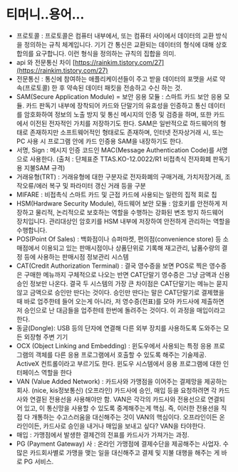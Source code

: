 # 티머니..용어...

- 프로토콜 : 프로토콜은 컴퓨터 내부에서, 또는 컴퓨터 사이에서 데이터의 교환 방식을 정의하는 규칙 체계입니다. 기기 간 통신은 교환되는 데이터의 형식에 대해 상호 합의를 요구합니다. 이런 형식을 정의하는 규칙의 집합을 의미.
- api 와 전문통신 차이 [https://rainkim.tistory.com/27](https://rainkim.tistory.com/27)
- 전문통신 : 통신에 참여하는 애플리케이션들이 주고 받을 데이터의 포맷을 서로 약속(프로토콜) 한 후 약속된 데이터 패킷을 전송하고 수신 하는 것.
- SAM(Secure Application Module) = 보안 응용 모듈 : 스마트 카드 보안 응용 모듈. 카드 판독기 내부에 장착되어 카드와 단말기의 유효성을 인증하고 통신 데이터를 암호화하여 정보의 노출 방지 및 통신 메시지의 인증 및 검증을 하며, 또한 카드에서 이전된 전자적인 가치를 저장하기도 한다. SAM은 일반적으로 하드웨어의 형태로 존재하지만 소프트웨어적인 형태로도 존재하며, 인터넷 전자상거래 시, 또는 PC 사용 시 프로그램 안에 카드 인증용 SAM을 내장하기도 한다.
- 서명, Sign : 메시지 인증 코드인 MAC(Message Authentication Code)를 서명으로 사용한다. (출처 : 단체표준 TTAS.KO-12.0022/R1 비접촉식 전자화폐 판독기용 지불SAM 규격)
- 거래유형(TRT) : 거래유형에 대한 구분자로 전자화폐의 구매거래, 가치저장거래, 조작오류/에러 복구 및 파라미터 갱신 거래 등을 구분
- MIFARE : 비접촉식 스마트 카드 및 근접 카드에 사용되는 일련의 집적 회로 칩
- HSM(Hardware Security Module), 하드웨어 보안 모듈 : 암호키를 안전하게 저장하고 물리적, 논리적으로 보호하는 역할을 수행하는 강화된 변조 방지 하드웨어 장치입니다. 관리대상인 암호키를 HSM 내부에 저장하여 안전하게 관리하는 역할을 수행합니다.
- POS(Point Of Sales) : 백화점이나 슈퍼마켓, 편의점(convenience store) 등 소매점에서 이용되고 있는 판매시점이나 상품단위로 기록해 재고관리, 납품수량의 결정 등에 사용하는 판매시점 정보관리 시스템
- CAT(Credit Authorization Terminal) : 결국 영수증을 보면 POS로 찍은 영수증은 구매한 메뉴까지 구체적으로 나오는 반면 CAT단말기 영수증은 그냥 금액과 신용승인 정보만 나온다. 결국 두 시스템의 가장 큰 차이점은 CAT단말기는 메뉴는 묻지않고 금액으로 승인만 딴다는 것이다. 승인만 딴다는 말은 CAT단말기로 결제했을 때 바로 업주한테 들어 오는게 아니라, 저 영수증(전표)를 모아 카드사에 제출하면 저 승인으로 난 대금들을 업주한테 한번에 돌려주는 것이다. 이 과정을 매입이라고 한다.
- 동글(Dongle): USB 등의 단자에 연결해 다른 외부 장치를 사용하도록 도와주는 모든 외장형 주변 기기
- OCX (Object Linking and Embedding) : 윈도우에서 사용되는 특정 응용 프로그램의 객체를 다른 응용 프로그램에서 호출할 수 있도록 해주는 기술제공. ActiveX 컨트롤이라고 부르기도 한다. 윈도우 시스템에서 응용 프로그램에 대한 인터페이스 역할을 한다
- VAN (Value Added Network) : 카드사와 가맹점을 이어주는 결제망을 제공하는 회사. (nice, kis정보통신) (오프라인) 카드사에 승인, 매입 등을 요청하려면 각 카드사와 연결된 전용선을 사용해야만 함. VAN은 각각의 카드사와 전용선으로 연결되어 있고, 이 통신망을 사용할 수 있도록 중계해주는게 핵심. 즉, 이러한 전용선을 직접 다 개통하는 수고스러움을 대신해주는 것이 VAN의 핵심이다. 오프라인이든 온라인이든, 카드사로 승인을 내거나 매입을 보내고 싶다? VAN을 타야한다.
- 매입 : 가맹점에서 발생한 결제건의 전표를 카드사가 가져가는 과정.
- PG (Payment Gateway) 사 : 온라인 가맹점에 결제수단을 제공해주는 사업자. 수많은 카드회사별로 가맹을 맺는 일을 대신해주고 결제 및 지불 대행을 해주는 게 바로 PG 서비스.
